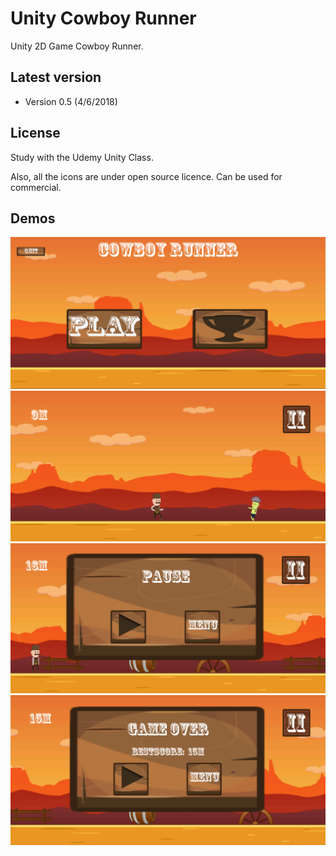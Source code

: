 # Unity Cowboy Runner
Unity 2D Game Cowboy Runner.

Latest version
---
- Version 0.5  (4/6/2018)

License
---

Study with the Udemy Unity Class.

Also, all the icons are under open source licence.
Can be used for commercial.

## Demos
![demo_1](Resources/demo_1.PNG)
![demo_2](Resources/demo_2.PNG)
![demo_3](Resources/demo_3.PNG)
![demo_4](Resources/demo_4.PNG)
